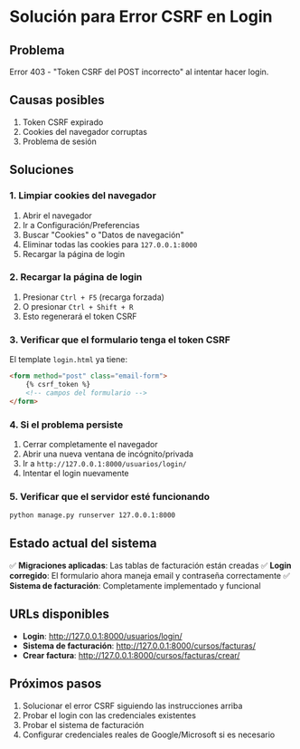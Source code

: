 # Solución para Error CSRF en Login

## Problema
Error 403 - "Token CSRF del POST incorrecto" al intentar hacer login.

## Causas posibles
1. Token CSRF expirado
2. Cookies del navegador corruptas
3. Problema de sesión

## Soluciones

### 1. Limpiar cookies del navegador
1. Abrir el navegador
2. Ir a Configuración/Preferencias
3. Buscar "Cookies" o "Datos de navegación"
4. Eliminar todas las cookies para `127.0.0.1:8000`
5. Recargar la página de login

### 2. Recargar la página de login
1. Presionar `Ctrl + F5` (recarga forzada)
2. O presionar `Ctrl + Shift + R`
3. Esto regenerará el token CSRF

### 3. Verificar que el formulario tenga el token CSRF
El template `login.html` ya tiene:
```html
<form method="post" class="email-form">
    {% csrf_token %}
    <!-- campos del formulario -->
</form>
```

### 4. Si el problema persiste
1. Cerrar completamente el navegador
2. Abrir una nueva ventana de incógnito/privada
3. Ir a `http://127.0.0.1:8000/usuarios/login/`
4. Intentar el login nuevamente

### 5. Verificar que el servidor esté funcionando
```bash
python manage.py runserver 127.0.0.1:8000
```

## Estado actual del sistema
✅ **Migraciones aplicadas**: Las tablas de facturación están creadas
✅ **Login corregido**: El formulario ahora maneja email y contraseña correctamente
✅ **Sistema de facturación**: Completamente implementado y funcional

## URLs disponibles
- **Login**: http://127.0.0.1:8000/usuarios/login/
- **Sistema de facturación**: http://127.0.0.1:8000/cursos/facturas/
- **Crear factura**: http://127.0.0.1:8000/cursos/facturas/crear/

## Próximos pasos
1. Solucionar el error CSRF siguiendo las instrucciones arriba
2. Probar el login con las credenciales existentes
3. Probar el sistema de facturación
4. Configurar credenciales reales de Google/Microsoft si es necesario
